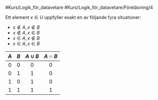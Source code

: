 #Kurs/Logik_för_datavetare #Kurs/Logik_för_datavetare/Föreläsning/4 

Ett element $x \in U$ uppfyller exakt en av följande fyra situationer:
- $x \notin A, x \notin B$
- $x \notin A, x \in B$
- $x \in A, x \notin B$
- $x \in A, x \in B$

|$A$|$B$|$A \cup B$|$A \cap B$|
|:---:|:---:|:---:|:---:|
|0|0|0|0|
|0|1|1|0|
|1|0|1|0|
|1|1|1|1|

